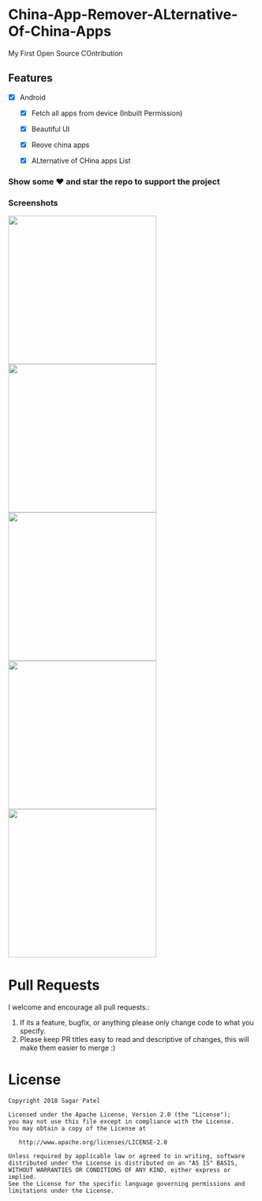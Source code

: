 # China-App-Remover-ALternative-Of-China-Apps

My First Open Source COntribution

## Features

* [x] Android 

  * [x] Fetch all apps from device (Inbuilt Permission)
  * [x] Beautiful UI
  * [x] Reove china apps
  * [x] ALternative of CHina apps List


### Show some :heart: and star the repo to support the project

### Screenshots

<img src="https://raw.githubusercontent.com/sagar11010/China-App-Remover-ALternative-Of-China-Apps/master/screenshots/1.png" height="300em" /> <img src="https://raw.githubusercontent.com/sagar11010/China-App-Remover-ALternative-Of-China-Apps/master/screenshots/2.png" height="300em" /> <img src="https://raw.githubusercontent.com/sagar11010/China-App-Remover-ALternative-Of-China-Apps/master/screenshots/3.png" height="300em" /> <img src="https://raw.githubusercontent.com/sagar11010/China-App-Remover-ALternative-Of-China-Apps/master/screenshots/4.png" height="300em" /> <img src="https://raw.githubusercontent.com/sagar11010/China-App-Remover-ALternative-Of-China-Apps/master/screenshots/5.png" height="300em" />


# Pull Requests

I welcome and encourage all pull requests.:

1.  If its a feature, bugfix, or anything please only change code to what you specify.
2.  Please keep PR titles easy to read and descriptive of changes, this will make them easier to merge :)

# License

    Copyright 2018 Sagar Patel

    Licensed under the Apache License, Version 2.0 (the "License");
    you may not use this file except in compliance with the License.
    You may obtain a copy of the License at

       http://www.apache.org/licenses/LICENSE-2.0

    Unless required by applicable law or agreed to in writing, software
    distributed under the License is distributed on an "AS IS" BASIS,
    WITHOUT WARRANTIES OR CONDITIONS OF ANY KIND, either express or implied.
    See the License for the specific language governing permissions and
    limitations under the License.


